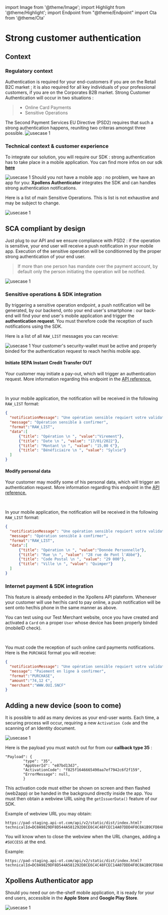 import Image from '@theme/Image';
import Highlight from '@theme/Highlight';
import Endpoint from "@theme/Endpoint"
import Cta from '@theme/Cta'





# Strong customer authentication 


## Context

### Regulatory context

Authentication is required for your end-customers if you are on the Retail B2C market ; it is also required for all key individuals of your professional customers, if you are on the Corporates B2B market. Strong Customer Authentication will occur in two situations : 


> - Online Card Payments
> - Sensitive Operations

<Highlight>
The Second Payment Services EU Directive (PSD2) requires that such a strong authentication happens, reuniting two criteras amongst three possible.
</Highlight>

<Image src="docs/SCA-regulatory-context.png" alt="usecase 1"/>

### Technical context & customer experience

To integrate our solution, you will require our SDK : strong authentication has to take place in a mobile application. You can find more infos on our sdk **[here](/docs/docs/kyc/StrongAuthentication-v1.2.pdf)**

<Image src="docs/SCA-screens.png" alt="usecase 1"/>

<Highlight type="tip">
  Should you not have a mobile app : no problem, we have an app for you: <b class="term">Xpollens Authenticator</b> integrates the SDK and can handles strong authentication notifications.
</Highlight>

Here is a list of main Sensitive Operations. This is list is not exhaustive and may be subject to change.

<Image src="docs/SCA-sensitive-operations.png" alt="usecase 1"/>




## SCA compliant by design

Just plug to our API and we ensure compliance with PSD2 : if the operation is sensitive, your end user will receive a push notification in your mobile app. Execution of the sensitive operation will be conditionned by the proper strong authentication of your end user.

> If more than one person has mandate over the payment account, by default only the person initiating the operation will be notified.

<Image src="docs/SCA-flowchart-virement.png" alt="usecase 1"/>

### Sensitive operations & SDK integration

By triggering a sensitive operation endpoint, a push notification will be generated, by our backend, onto your end user's smartphone : our back-end will find your end user's mobile application and trigger the **authentication request**. You must therefore code the reception of such notifications using the SDK.

Here is a list of all ``` RAW_LIST ``` messages you can receive:

<Image src="docs/SCA-format-rawlist.png" alt="usecase 1"/>

<Highlight type="caution">
Your customer's security-wallet must be active and properly binded for the authentication request to reach her/his mobile app.
</Highlight>

#### Initiate SEPA Instant Credit Transfer OUT

Your customer may initiate a pay-out, which will trigger an authentication request.
More information regarding this endpoint in the [API reference.](/api/SCTINST)

<Endpoint apiUrl="/v2.0/Transfers.InstantPayment" path="/api/v2.0/users/{AppUserId}/sctinst" method="post"/>

<Cta
  context="doc"
  ui="button"
  link="/api/SCTINST#post-/api/v2.0/users/-AppUserId-/sctinst"
  label="Try it out"
/>
<br/>

In your mobile application, the notification will be received in the following ``` RAW_LIST ``` format:

```json
{
  "notificationMessage": "Une opération sensible requiert votre validation",
  "message": "Opération sensible à confirmer",
  "format":"RAW_LIST",
  "data":[
      {"title": "Opération \n ", "value":"Virement"},
      {"title": "Date \n ", "value": "17/01/2022"},
      {"title": "Montant \n ", "value": "15,00 €"},
      {"title": "Bénéficiaire \n ", "value": "Sylvie"}
  ]
}
```

#### Modify personal data

Your customer may modify some of his personal data, which will trigger an authentication request.
More information regarding this endpoint in the [API reference.](/api/Core)

<Endpoint apiUrl="/v1.0/migrationProxy" path="/api/v1.1/users/{userid}" method="put"/>

<Cta
  context="doc"
  ui="button"
  link="/api/Core#put-/api/v1.1/users/-userid-"
  label="Try it out"
/>
<br/>

In your mobile application, the notification will be received in the following ``` RAW_LIST ``` format:
```json
{
  "notificationMessage": "Une opération sensible requiert votre validation",
  "message": "Opération sensible à confirmer",
  "format":"RAW_LIST",
  "data":[
      {"title": "Opération \n ", "value":"Donnée Personnelle"},
      {"title": "Rue \n ", "value": "28 rue de Pont l'Abbé"},
      {"title": "Code Postal \n ", "value": "29 000"},
      {"title": "Ville \n ", "value": "Quimper"}
  ]
}
```

### Internet payment  & SDK integration

This feature is already embeded in the Xpollens API plateform. Whenever your customer will use her/his card to pay online, a push notification will be sent onto her/his phone in the same manner as above.

You can test using our Test Merchant website, once you have created and activated a ```Card``` on a proper ```User``` whose device has been properly binded (mobileID check).

<Cta
  context="doc"
  ui="button"
  link="https://ssl-liv-u6f-fo-acs-ve-nps.wlp-acs.com/acs-protocol-102-test-service/"
  label="Try it out"
/>
<br/>

You must code the reception of such online card payments notifications. Here is the ``` PURCHASE ``` format you will receive:
```json
{
  "notificationMessage": "Une opération sensible requiert votre validation",
  "message": "Paiement en ligne à confirmer",
  "format":"PURCHASE",
  "amount":"74,12 €",
  "merchant":"WWW.OUI.SNCF"
}
```

## Adding a new device (soon to come)

It is possible to add as many devices as your end-user wants. Each time, a securing process will occur, requiring a new ``` Activation Code ``` and the scanning of an Identity document.

<Image src="docs/SCA-new-qr-code.png" alt="usecase 1"/>

<br/>

Here is the payload you must watch out for from our **callback type 35** :

```
"Payload": {
        "type": "35",
        "AppUserId": "e87bd13dJ",
        "ActivationCode": "f825f1646665490aa7ef7942c6f2f159",
        "ErrorMessage": null,
        }
```

This activation code must either be shown on screen and then flashed (web2app) or be handed in the background directly inside the app. You must then obtain a webview URL using the ``` getIssuerData() ``` feature of our SDK.

Example of webview URL you may obtain:
```
https://pad-staging.api-ot.com/api/v2/static/dist/index.html?technicalId=DC0A9829DF8D544A581292D8CE6C4C48FCEC14A07DDD4F0C8A1B9CFD8487711CB7A49C47047521DF3C9967215B5D7937310E26743193A7D5431AB2DA9A27AFE4&token=J5Ti9Y9p
```

You will know when to close the webview when the URL changes, adding a ``` #SUCCESS ``` at the end.

Example:
```
https://pad-staging.api-ot.com/api/v2/static/dist/index.html?technicalId=DC0A9829DF8D544A581292D8CE6C4C48FCEC14A07DDD4F0C8A1B9CFD8487711CB7A49C47047521DF3C9967215B5D7937310E26743193A7D5431AB2DA9A27AFE4&token=J5Ti9Y9p#SUCCESS
```



## Xpollens Authenticator app

Should you need our on-the-shelf mobile application, it is ready for your end users, accessible in the **Apple Store** and **Google Play Store**.

<Image src="docs/SCA-xpollens-authenticator.png" alt="usecase 1"/>

<!-- iframe width="675" height="380" src="https://youtu.be/ovGkP9y40NY" -->
